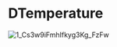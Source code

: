 # DTemperature

![1_Cs3w9iFmhIfkyg3Kg_FzFw](https://user-images.githubusercontent.com/72981260/160293147-f413a584-39de-4f9b-bcf2-9e50a5f0f234.png)
